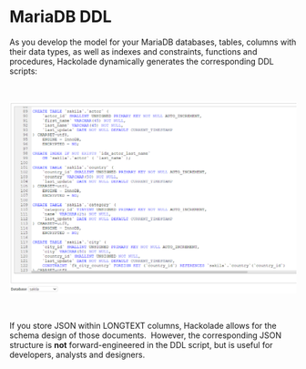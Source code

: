 # MariaDB DDL

As you develop the model for your MariaDB databases, tables, columns with their data types, as well as indexes and constraints, functions and procedures, Hackolade dynamically generates the corresponding DDL scripts:

&nbsp;

![MariaDB DDL Forward-Engineering](<lib/MariaDB%20DDL%20Forward-Engineering.png>)

&nbsp;

If you store JSON within LONGTEXT columns, Hackolade allows for the schema design of those documents.&nbsp; However, the corresponding JSON structure is **not** forward-engineered in the DDL script, but is useful for developers, analysts and designers.

